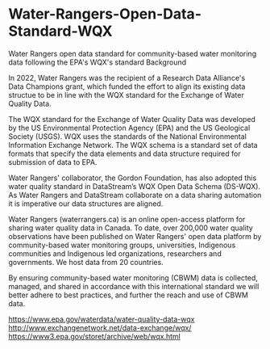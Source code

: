# Water-Rangers-Open-Data-Standard-WQX
Water Rangers open data standard for community-based water monitoring data following the EPA's WQX's standard
Background

In 2022, Water Rangers was the recipient of a Research Data Alliance's Data Champions grant, which funded the effort to align its existing data structue to be in line with the WQX standard for the Exchange of Water Quality Data. 

The WQX standard for the Exchange of Water Quality Data was developed by the US Environmental Protection Agency (EPA) and the US Geological Society (USGS). WQX uses the standards of the National Environmental Information Exchange Network. The WQX schema is a standard set of data formats that specify the data elements and data structure required for submission of data to EPA. 

Water Rangers' collaborator, the Gordon Foundation, has also adopted this water quality standard in DataStream’s WQX Open Data Schema (DS-WQX). As Water Rangers and DataStream collaborate on a data sharing automation it is imperative our data structures are aligned. 

Water Rangers (waterrangers.ca) is an online open-access platform for sharing water quality data in Canada.  To date, over 200,000 water quality observations have been published on Water Rangers' open data platform by community-based water monitoring groups, universities, Indigenous communities and Indigenous led organizations, researchers and governments. We host data from 20 countries. 

By ensuring community-based water monitoring (CBWM) data is collected, managed, and shared in accordance with this international standard we will better adhere to best practices, and further the reach and use of CBWM data.

https://www.epa.gov/waterdata/water-quality-data-wqx
http://www.exchangenetwork.net/data-exchange/wqx/
https://www3.epa.gov/storet/archive/web/wqx.html

